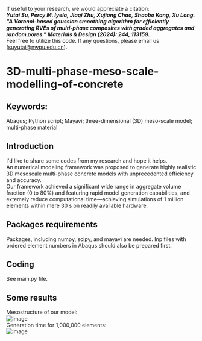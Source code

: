 If useful to your research, we would appreciate a citation:<br>
***Yutai Su, Percy M. Iyela, Jiaqi Zhu, Xujiang Chao, Shaobo Kang, Xu Long. 
"A Voronoi-based gaussian smoothing algorithm for efficiently generating RVEs of multi-phase composites with graded aggregates and random pores." 
Materials & Design (2024): 244, 113159.***<br>
Feel free to utilize this code. 
If any questions, please email us (suyutai@nwpu.edu.cn). <br>


# 3D-multi-phase-meso-scale-modelling-of-concrete
## Keywords:
Abaqus; Python script; Mayavi; three-dimensional (3D) meso-scale model; multi-phase material

## Introduction
I'd like to share some codes from my research and hope it helps. <br>
An numerical modeling framework was proposed to generate highly realistic 3D mesoscale multi-phase concrete models with unprecedented efficiency and accuracy. <br>
Our framework achieved a significant wide range in aggregate volume fraction (0 to 80%) and featuring rapid model generation capabilities, 
and extemely reduce computational time—achieving simulations of 1 million elements within mere 30 s on readily available hardware. <br>
## Packages requirements
Packages, including numpy, scipy, and mayavi are needed.
Inp files with ordered element numbers in Abaqus should also be prepared first. <br>
## Coding
See main.py file.<br>
## Some results
Mesostructure of our model: <br>
![image](https://user-images.githubusercontent.com/116877222/221400622-1f44794d-f6b7-474f-8b96-abc23ccf35f2.png)<br>
Generation time for 1,000,000 elements:<br>
![image](https://user-images.githubusercontent.com/116877222/221400646-3b096761-83ba-49ca-a6a2-b2f1bf4e5da8.png)<br>
